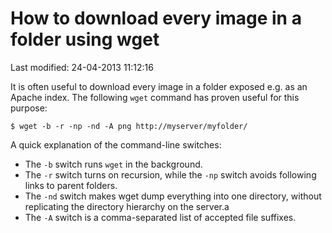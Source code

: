 # How to download every image in a folder using wget

Last modified: 24-04-2013 11:12:16

It is often useful to download every image in a folder exposed e.g. as an
Apache index. The following `wget` command has proven useful for this purpose:

	$ wget -b -r -np -nd -A png http://myserver/myfolder/

A quick explanation of the command-line switches:

* The `-b` switch runs `wget` in the background.
* The `-r` switch turns on recursion, while the `-np` switch avoids following
  links to parent folders.
* The `-nd` switch makes wget dump everything into one directory, without
  replicating the directory hierarchy on the server.a
* The `-A` switch is a comma-separated list of accepted file suffixes.

